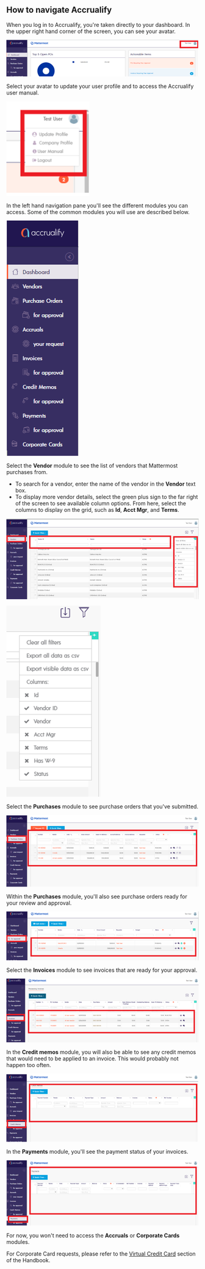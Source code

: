 ## How to navigate Accrualify

When you log in to Accrualify, you're taken directly to your dashboard. In the upper right hand corner of the screen, you can see your avatar.

![](../../../../.gitbook/assets/How-to-navigate-Accrualify-1.PNG)

Select your avatar to update your user profile and to access the Accrualify user manual.

![](../../../../.gitbook/assets/How-to-navigate-Accrualify-2.PNG)

In the left hand navigation pane you'll see the different modules you can access. Some of the common modules you will use are described below.

![](../../../../.gitbook/assets/How-to-navigate-Accrualify-3.PNG)

Select the **Vendor** module to see the list of vendors that Mattermost purchases from. 
- To search for a vendor, enter the name of the vendor in the **Vendor** text box. 
- To display more vendor details, select the green plus sign to the far right of the screen to see available column options. From here, select the columns to display on the grid, such as **Id**, **Acct Mgr**, and **Terms**.

![](../../../../.gitbook/assets/How-to-navigate-Accrualify-4.PNG)

![](../../../../.gitbook/assets/How-to-navigate-Accrualify-5.PNG)

Select the **Purchases** module to see purchase orders that you've submitted.

![](../../../../.gitbook/assets/How-to-navigate-Accrualify-6.PNG)

Within the **Purchases** module, you'll also see purchase orders ready for your review and approval.

![](../../../../.gitbook/assets/How-to-navigate-Accrualify-7.PNG)

Select the **Invoices** module to see invoices that are ready for your approval.

![](../../../../.gitbook/assets/How-to-navigate-Accrualify-8.PNG)

In the **Credit memos** module, you will also be able to see any credit memos that would need to be applied to an invoice. This would probably not happen too often.

![](../../../../.gitbook/assets/How-to-navigate-Accrualify-9.PNG)

In the **Payments** module, you'll see the payment status of your invoices.

![](../../../../.gitbook/assets/How-to-navigate-Accrualify-10.PNG)

For now, you won't need to access the **Accruals** or **Corporate Cards** modules.

For Corporate Card requests, please refer to the [Virtual Credit Card](https://handbook.mattermost.com/operations/finance/spending-company-money/procurement/request-a-divvy-virtual-credit-card) section of the Handbook.
